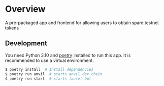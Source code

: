 # Overview

A pre-packaged app and frontend for allowing users to obtain spare testnet tokens

## Development

You need Python 3.10 and [poetry](https://python-poetry.org/) installed to run this app.
It is recommended to use a virtual environment.

```sh
$ poetry install  # Install dependencies
$ poetry run anvil  # starts anvil dev chain
$ poetry run start  # starts faucet bot
```
